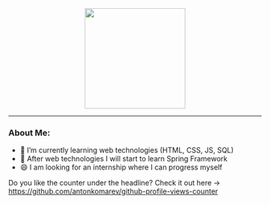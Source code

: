 <div id="header" align="center">
<img src="https://media.giphy.com/media/dWesBcTLavkZuG35MI/giphy.gif" width="200"/>
  </div>
  <div id="counter" align="center">
<img src="https://komarev.com/ghpvc/?username=AdrianPanP&style=flat-square&color=blue" alt=""/>
  </div>
  
---
###  About Me:
  - 🌱 I’m currently learning web technologies (HTML, CSS, JS, SQL)
  - 🔭  After web technologies I will start to learn Spring Framework
  - 😄 I am looking for an internship where I can progress myself









Do you like the counter under the headline? Check it out here -> https://github.com/antonkomarev/github-profile-views-counter
